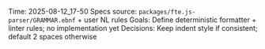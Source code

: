 Time: 2025-08-12_17-50
Specs source: `packages/fte.js-parser/GRAMMAR.ebnf` + user NL rules
Goals: Define deterministic formatter + linter rules; no implementation yet
Decisions: Keep indent style if consistent; default 2 spaces otherwise

